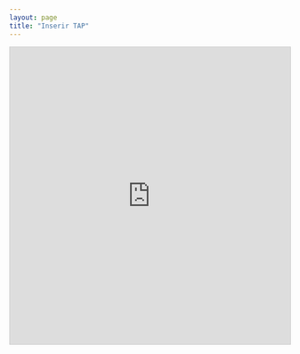 ```yaml
---
layout: page
title: "Inserir TAP"
---
```


<iframe class="airtable-embed" src="https://airtable.com/embed/shro9GenTQtrfTHMO?backgroundColor=cyan" frameborder="0" onmousewheel="" width="100%" height="533" style="background: transparent; border: 1px solid #ccc;"></iframe>